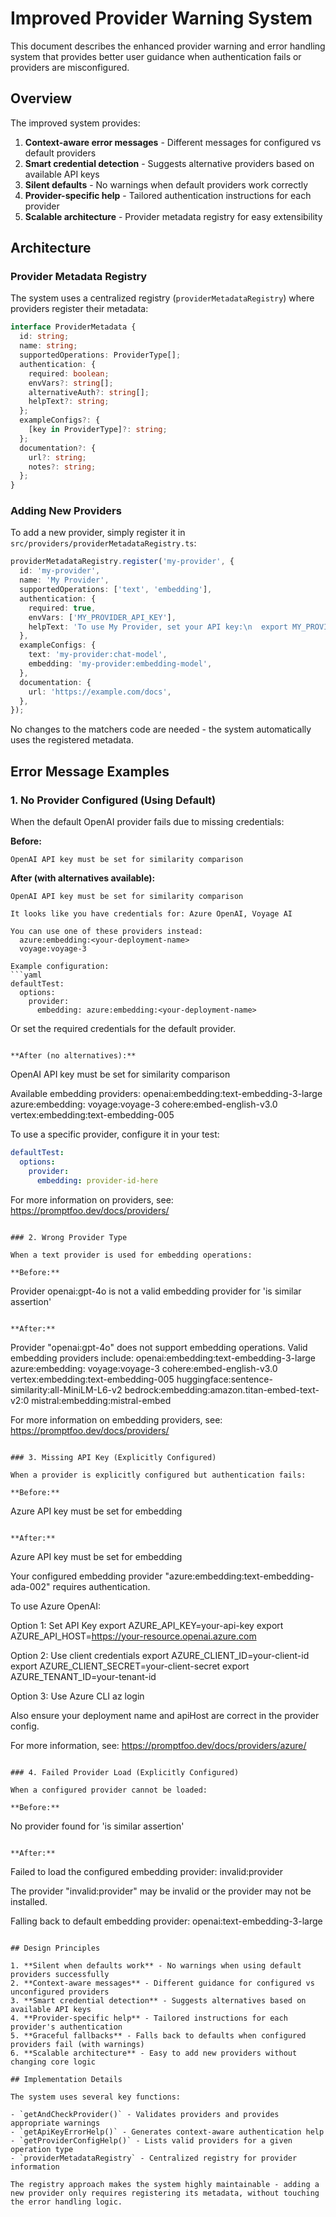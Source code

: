 # Improved Provider Warning System

This document describes the enhanced provider warning and error handling system that provides better user guidance when authentication fails or providers are misconfigured.

## Overview

The improved system provides:

1. **Context-aware error messages** - Different messages for configured vs default providers
2. **Smart credential detection** - Suggests alternative providers based on available API keys
3. **Silent defaults** - No warnings when default providers work correctly
4. **Provider-specific help** - Tailored authentication instructions for each provider
5. **Scalable architecture** - Provider metadata registry for easy extensibility

## Architecture

### Provider Metadata Registry

The system uses a centralized registry (`providerMetadataRegistry`) where providers register their metadata:

```typescript
interface ProviderMetadata {
  id: string;
  name: string;
  supportedOperations: ProviderType[];
  authentication: {
    required: boolean;
    envVars?: string[];
    alternativeAuth?: string[];
    helpText?: string;
  };
  exampleConfigs?: {
    [key in ProviderType]?: string;
  };
  documentation?: {
    url?: string;
    notes?: string;
  };
}
```

### Adding New Providers

To add a new provider, simply register it in `src/providers/providerMetadataRegistry.ts`:

```typescript
providerMetadataRegistry.register('my-provider', {
  id: 'my-provider',
  name: 'My Provider',
  supportedOperations: ['text', 'embedding'],
  authentication: {
    required: true,
    envVars: ['MY_PROVIDER_API_KEY'],
    helpText: 'To use My Provider, set your API key:\n  export MY_PROVIDER_API_KEY=your-api-key',
  },
  exampleConfigs: {
    text: 'my-provider:chat-model',
    embedding: 'my-provider:embedding-model',
  },
  documentation: {
    url: 'https://example.com/docs',
  },
});
```

No changes to the matchers code are needed - the system automatically uses the registered metadata.

## Error Message Examples

### 1. No Provider Configured (Using Default)

When the default OpenAI provider fails due to missing credentials:

**Before:**

```
OpenAI API key must be set for similarity comparison
```

**After (with alternatives available):**

````
OpenAI API key must be set for similarity comparison

It looks like you have credentials for: Azure OpenAI, Voyage AI

You can use one of these providers instead:
  azure:embedding:<your-deployment-name>
  voyage:voyage-3

Example configuration:
```yaml
defaultTest:
  options:
    provider:
      embedding: azure:embedding:<your-deployment-name>
````

Or set the required credentials for the default provider.

```

**After (no alternatives):**
```

OpenAI API key must be set for similarity comparison

Available embedding providers:
openai:embedding:text-embedding-3-large
azure:embedding:<your-deployment-name>
voyage:voyage-3
cohere:embed-english-v3.0
vertex:embedding:text-embedding-005

To use a specific provider, configure it in your test:

```yaml
defaultTest:
  options:
    provider:
      embedding: provider-id-here
```

For more information on providers, see: https://promptfoo.dev/docs/providers/

```

### 2. Wrong Provider Type

When a text provider is used for embedding operations:

**Before:**
```

Provider openai:gpt-4o is not a valid embedding provider for 'is similar assertion'

```

**After:**
```

Provider "openai:gpt-4o" does not support embedding operations.
Valid embedding providers include:
openai:embedding:text-embedding-3-large
azure:embedding:<your-deployment-name>
voyage:voyage-3
cohere:embed-english-v3.0
vertex:embedding:text-embedding-005
huggingface:sentence-similarity:all-MiniLM-L6-v2
bedrock:embedding:amazon.titan-embed-text-v2:0
mistral:embedding:mistral-embed

For more information on embedding providers, see: https://promptfoo.dev/docs/providers/

```

### 3. Missing API Key (Explicitly Configured)

When a provider is explicitly configured but authentication fails:

**Before:**
```

Azure API key must be set for embedding

```

**After:**
```

Azure API key must be set for embedding

Your configured embedding provider "azure:embedding:text-embedding-ada-002" requires authentication.

To use Azure OpenAI:

Option 1: Set API Key
export AZURE_API_KEY=your-api-key
export AZURE_API_HOST=https://your-resource.openai.azure.com

Option 2: Use client credentials
export AZURE_CLIENT_ID=your-client-id
export AZURE_CLIENT_SECRET=your-client-secret
export AZURE_TENANT_ID=your-tenant-id

Option 3: Use Azure CLI
az login

Also ensure your deployment name and apiHost are correct in the provider config.

For more information, see: https://promptfoo.dev/docs/providers/azure/

```

### 4. Failed Provider Load (Explicitly Configured)

When a configured provider cannot be loaded:

**Before:**
```

No provider found for 'is similar assertion'

```

**After:**
```

Failed to load the configured embedding provider: invalid:provider

The provider "invalid:provider" may be invalid or the provider may not be installed.

Falling back to default embedding provider: openai:text-embedding-3-large

```

## Design Principles

1. **Silent when defaults work** - No warnings when using default providers successfully
2. **Context-aware messages** - Different guidance for configured vs unconfigured providers
3. **Smart credential detection** - Suggests alternatives based on available API keys
4. **Provider-specific help** - Tailored instructions for each provider's authentication
5. **Graceful fallbacks** - Falls back to defaults when configured providers fail (with warnings)
6. **Scalable architecture** - Easy to add new providers without changing core logic

## Implementation Details

The system uses several key functions:

- `getAndCheckProvider()` - Validates providers and provides appropriate warnings
- `getApiKeyErrorHelp()` - Generates context-aware authentication help
- `getProviderConfigHelp()` - Lists valid providers for a given operation type
- `providerMetadataRegistry` - Centralized registry for provider information

The registry approach makes the system highly maintainable - adding a new provider only requires registering its metadata, without touching the error handling logic.
```
